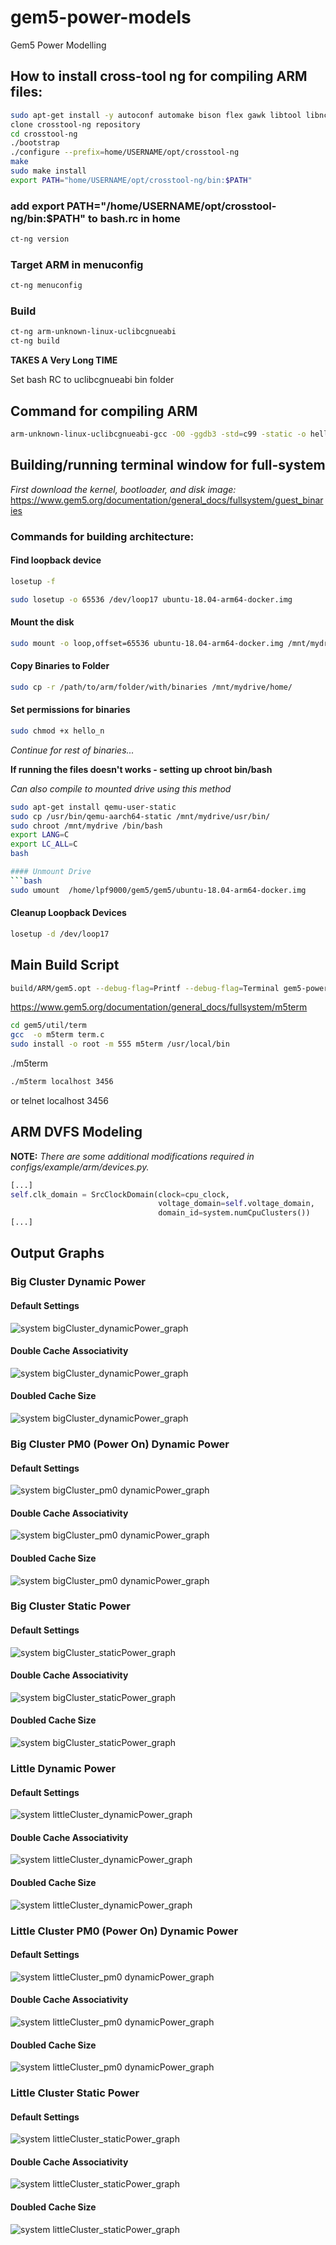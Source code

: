 # gem5-power-models
Gem5 Power Modelling

## How to install cross-tool ng for compiling ARM files:

```bash
sudo apt-get install -y autoconf automake bison flex gawk libtool libncurses5-dev make patch python3 texinfo unzip help2man libtool-bin
clone crosstool-ng repository
cd crosstool-ng
./bootstrap
./configure --prefix=home/USERNAME/opt/crosstool-ng
make
sudo make install
export PATH="home/USERNAME/opt/crosstool-ng/bin:$PATH"
```
### add export PATH="/home/USERNAME/opt/crosstool-ng/bin:$PATH" to bash.rc in home
```bash
ct-ng version
```
### Target ARM in menuconfig
```bash
ct-ng menuconfig
```
### Build
```bash
ct-ng arm-unknown-linux-uclibcgnueabi
ct-ng build
```
**TAKES A Very Long TIME**

Set bash RC to uclibcgnueabi bin folder

## Command for compiling ARM

```bash
arm-unknown-linux-uclibcgnueabi-gcc -O0 -ggdb3 -std=c99 -static -o hello_n hello_n.c
```

## Building/running terminal window for full-system

*First download the kernel, bootloader, and disk image:*
https://www.gem5.org/documentation/general_docs/fullsystem/guest_binaries

### Commands for building architecture:

#### Find loopback device
```bash
losetup -f

sudo losetup -o 65536 /dev/loop17 ubuntu-18.04-arm64-docker.img
```
#### Mount the disk
```bash
sudo mount -o loop,offset=65536 ubuntu-18.04-arm64-docker.img /mnt/mydrive
```

#### Copy Binaries to Folder
```bash
sudo cp -r /path/to/arm/folder/with/binaries /mnt/mydrive/home/
```

#### Set permissions for binaries
```bash
sudo chmod +x hello_n
```
*Continue for rest of binaries...*

**If running the files doesn't works - setting up chroot bin/bash**

*Can also compile to mounted drive using this method*
```bash
sudo apt-get install qemu-user-static
sudo cp /usr/bin/qemu-aarch64-static /mnt/mydrive/usr/bin/
sudo chroot /mnt/mydrive /bin/bash
export LANG=C
export LC_ALL=C
bash

#### Unmount Drive
```bash
sudo umount  /home/lpf9000/gem5/gem5/ubuntu-18.04-arm64-docker.img
```

#### Cleanup Loopback Devices
```bash
losetup -d /dev/loop17
```

## Main Build Script
```bash
build/ARM/gem5.opt --debug-flag=Printf --debug-flag=Terminal gem5-power-models/src/fs_power.py --kernel /home/lpf9000/gem5/gem5/aarch-system-20220707/binaries/vmlinux.arm64 --disk /home/lpf9000/gem5/gem5/ubuntu-18.04-arm64-docker.img --bootloader /home/lpf9000/gem5/gem5/aarch-system-20220707/binaries/boot.arm64 --caches --dvfs
```

https://www.gem5.org/documentation/general_docs/fullsystem/m5term

```bash
cd gem5/util/term
gcc  -o m5term term.c
sudo install -o root -m 555 m5term /usr/local/bin
```
./m5term <host> <port>
```bash
./m5term localhost 3456
```
or
telnet localhost 3456

## ARM DVFS Modeling

**NOTE:** *There are some additional modifications required in configs/example/arm/devices.py.*
```python
[...]
self.clk_domain = SrcClockDomain(clock=cpu_clock,
                                 voltage_domain=self.voltage_domain,
                                 domain_id=system.numCpuClusters())
[...]
```

## Output Graphs

### Big Cluster Dynamic Power
#### Default Settings
![system bigCluster_dynamicPower_graph](https://github.com/LPF9000/gem5-power-models/assets/56581520/db44d204-3f63-4e03-a0e8-cd8dad60c98e)

#### Double Cache Associativity
![system bigCluster_dynamicPower_graph](https://github.com/LPF9000/gem5-power-models/assets/56581520/8b7493e2-4544-400e-ae75-aa45fa1039a0)

#### Doubled Cache Size
![system bigCluster_dynamicPower_graph](https://github.com/LPF9000/gem5-power-models/assets/56581520/217bc2bd-331f-47cd-8167-a267e9b8e9e1)

### Big Cluster PM0 (Power On) Dynamic Power
#### Default Settings
![system bigCluster_pm0 dynamicPower_graph](https://github.com/LPF9000/gem5-power-models/assets/56581520/53092544-0255-4582-aad5-5af670b8c07d)

#### Double Cache Associativity
![system bigCluster_pm0 dynamicPower_graph](https://github.com/LPF9000/gem5-power-models/assets/56581520/80257749-3a5a-403a-96a3-340353f9104b)

#### Doubled Cache Size
![system bigCluster_pm0 dynamicPower_graph](https://github.com/LPF9000/gem5-power-models/assets/56581520/050c1c75-af18-4689-9f6c-55bf32bd7b97)

### Big Cluster Static Power
#### Default Settings
![system bigCluster_staticPower_graph](https://github.com/LPF9000/gem5-power-models/assets/56581520/f38ac7bd-50f0-4257-a256-13163b0294ea)

#### Double Cache Associativity
![system bigCluster_staticPower_graph](https://github.com/LPF9000/gem5-power-models/assets/56581520/a63ce10b-511c-459b-aba4-30684dda2ee1)

#### Doubled Cache Size
![system bigCluster_staticPower_graph](https://github.com/LPF9000/gem5-power-models/assets/56581520/57808cb9-cf1a-4d18-8afa-ff6001d312a0)

### Little Dynamic Power
#### Default Settings
![system littleCluster_dynamicPower_graph](https://github.com/LPF9000/gem5-power-models/assets/56581520/d16aae34-3e3b-47be-b251-f02e1fd5f0d3)


#### Double Cache Associativity
![system littleCluster_dynamicPower_graph](https://github.com/LPF9000/gem5-power-models/assets/56581520/4523dcf4-d886-40a4-b28a-26a7a0994fe8)

#### Doubled Cache Size
![system littleCluster_dynamicPower_graph](https://github.com/LPF9000/gem5-power-models/assets/56581520/b85da5ff-1df7-43f4-939a-3939d5e5a072)

### Little Cluster PM0 (Power On) Dynamic Power
#### Default Settings
![system littleCluster_pm0 dynamicPower_graph](https://github.com/LPF9000/gem5-power-models/assets/56581520/4e88bf24-b724-43e1-9299-8e6152501169)


#### Double Cache Associativity
![system littleCluster_pm0 dynamicPower_graph](https://github.com/LPF9000/gem5-power-models/assets/56581520/0aa7e21c-0788-41dc-a0ef-aac2a006dc5c)

#### Doubled Cache Size
![system littleCluster_pm0 dynamicPower_graph](https://github.com/LPF9000/gem5-power-models/assets/56581520/ea7f97f9-a6f9-47d0-ba7c-cbb4afc32bd7)

### Little Cluster Static Power
#### Default Settings
![system littleCluster_staticPower_graph](https://github.com/LPF9000/gem5-power-models/assets/56581520/e2a9d39f-6749-46bb-b691-a4fe71794d02)


#### Double Cache Associativity
![system littleCluster_staticPower_graph](https://github.com/LPF9000/gem5-power-models/assets/56581520/f23913e1-2ef8-4081-a3f4-8210a192769f)

#### Doubled Cache Size
![system littleCluster_staticPower_graph](https://github.com/LPF9000/gem5-power-models/assets/56581520/37c2e3c9-8936-4f89-962e-7acfa3602a96)
